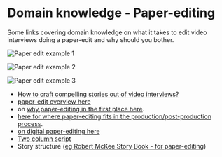 # Domain knowledge - Paper-editing

Some links covering domain knowledge on what it takes to edit video interviews doing a paper-edit and why should you bother.


![Paper edit example 1](http://pietropassarelli.com/img/wip_london_workshop_july_2016/wip_london_workshop_2016_hands_on_2.JPG)

![Paper edit example 2](http://pietropassarelli.com/img/wip_london_workshop_july_2016/wip_london_workshop_2016_hands_on_4.JPG)

![Paper edit example 3](http://pietropassarelli.com/img/wip_london_workshop_july_2016/wip_london_workshop_paperediting.JPG)


*   [How to craft compelling stories out of video interviews?](https://pietropassarelli.gitbooks.io/how-to-tell-compelling-stories-out-of-video-inter)
*    [paper-edit overview here](https://pietropassarelli.gitbooks.io/how-to-tell-compelling-stories-out-of-video-inter/content/paper-editing/paper-editing-overview.html)
*   on [why paper-editing in the first place here](https://pietropassarelli.gitbooks.io/how-to-tell-compelling-stories-out-of-video-inter/content/paper-editing/why-paper-editing.html).
*   [here for where paper-editing fits in the production/post-production process](https://pietropassarelli.gitbooks.io/how-to-tell-compelling-stories-out-of-video-inter/content/paper-editing/documentary-production-overview.html).
*   [on digital paper-editing here](https://pietropassarelli.gitbooks.io/how-to-tell-compelling-stories-out-of-video-inter/content/digital-paper-editing/autoedit-2-digital-paper-editing-software.html)
*   [Two column script](https://pietropassarelli.gitbooks.io/how-to-tell-compelling-stories-out-of-video-inter/two-column-script/two-column-script.html)
*   Story structure ([eg Robert McKee Story Book - for paper-editing](https://pietropassarelli.gitbooks.io/how-to-tell-compelling-stories-out-of-video-inter/content/story-concepts/paper-editing-and-story-concepts.html))

<!-- 
Paper-editing - Video overview

[https://www.youtube.com/playlist?list=PLDry_xMoAvBxO-I5bNPFCID60YPajwY5f](https://www.youtube.com/playlist?list=PLDry_xMoAvBxO-I5bNPFCID60YPajwY5f)

broken down with transcripts and key parts here:[ +Paper editing - youtube video](https://paper.dropbox.com/doc/BT3KOLVLhq009vnF9zOFN) 

It doesn’t cover the whole of the workflow -->

